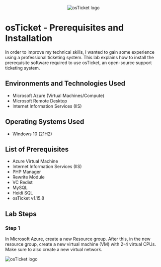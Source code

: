 <p align="center">
<img src="https://i.imgur.com/Clzj7Xs.png" alt="osTicket logo"/>
</p>

<h1>osTicket - Prerequisites and Installation</h1>
In order to improve my technical skills, I wanted to gain some experience using a professional ticketing system. This lab explains how to install the prerequisite software required to use osTicket, an open-source support ticketing system.<br />

<h2>Environments and Technologies Used</h2>

- Microsoft Azure (Virtual Machines/Compute)
- Microsoft Remote Desktop
- Internet Information Services (IIS)

<h2>Operating Systems Used </h2>

- Windows 10</b> (21H2)

<h2>List of Prerequisites</h2>

- Azure Virtual Machine
- Internet Information Services (IIS)
- PHP Manager
- Rewrite Module
- VC Redist
- MySQL
- Heidi SQL
- osTicket v1.15.8

<h2>Lab Steps</h2>

<h3>Step 1</h3>
<p>
In Microsoft Azure, create a new Resource group. After this, in the new resource group, create a new virtual machine (VM) with 2-4 virtual CPUs. Make sure to also create a new virtual network.
</p>
<p>
<img src="https://i.imgur.com/Clzj7Xs.png" alt="osTicket logo"/>
</p>
<br />
